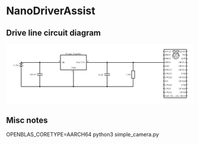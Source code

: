 # NanoDriverAssist

## Drive line circuit diagram

![Circuit diagram](images/drive_line_circuits.png)


## Misc notes

OPENBLAS_CORETYPE=AARCH64 python3 simple_camera.py

[comment]: # (todo setup the entrypoint with the above env variable, and fix the
openCV version to be able to actually get the camera feed working.)
